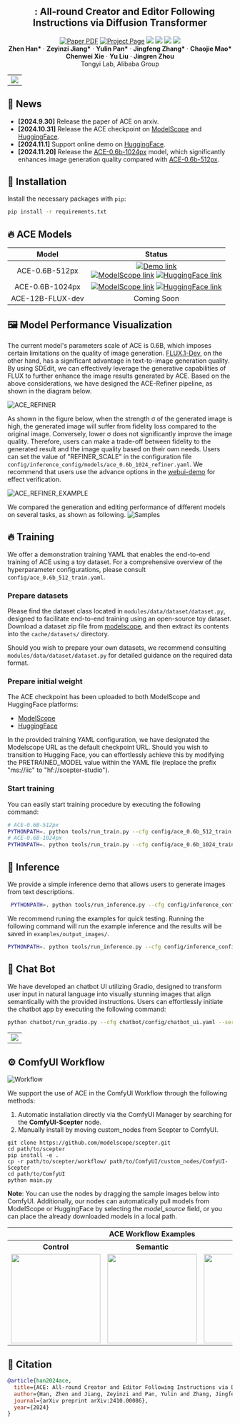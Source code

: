 <p align="center">

  <h2 align="center"><img src="assets/figures/icon.png" height=16> : All-round Creator and Editor Following <br> Instructions via Diffusion Transformer</h2>

  <p align="center">
    <a href="https://arxiv.org/abs/2410.00086"><img src='https://img.shields.io/badge/arXiv-ACE-red' alt='Paper PDF'></a>
    <a href='https://ali-vilab.github.io/ace-page'><img src='https://img.shields.io/badge/Project_Page-ACE-blue' alt='Project Page'></a>
    <a href='https://github.com/modelscope/scepter'><img src='https://img.shields.io/badge/Scepter-ACE-green'></a>
    <a href='https://huggingface.co/spaces/scepter-studio/ACE-Chat'><img src='https://img.shields.io/badge/%F0%9F%A4%97%20Hugging%20Face-Space-orange'></a>
    <a href='https://huggingface.co/scepter-studio/ACE-0.6B-512px'><img src='https://img.shields.io/badge/%F0%9F%A4%97%20Hugging%20Face-Model-orange'></a>
    <a href='https://www.modelscope.cn/models/iic/ACE-0.6B-512px'><img src='https://img.shields.io/badge/ModelScope-Model-purple'></a>
    <br>
    <strong>Zhen Han*</strong>
    ·
    <strong>Zeyinzi Jiang*</strong>
    ·
    <strong>Yulin Pan*</strong>
    ·
    <strong>Jingfeng Zhang*</strong>
    ·
    <strong>Chaojie Mao*</strong>
    <br>
    <strong>Chenwei Xie</strong>
    ·
    <strong>Yu Liu</strong>
    ·
    <strong>Jingren Zhou</strong>
    <br>
    Tongyi Lab, Alibaba Group
  </p>
  <table align="center">
    <tr>
    <td>
      <img src="assets/figures/teaser.png">
    </td>
    </tr>
  </table>

## 📢 News
* **[2024.9.30]** Release the paper of ACE on arxiv.
* **[2024.10.31]** Release the ACE checkpoint on [ModelScope](https://www.modelscope.cn/models/iic/ACE-0.6B-512px) and [HuggingFace](https://huggingface.co/scepter-studio/ACE-0.6B-512px).
* **[2024.11.1]** Support online demo on [HuggingFace](https://huggingface.co/spaces/scepter-studio/ACE-Chat).
* **[2024.11.20]** Release the [ACE-0.6b-1024px](https://huggingface.co/scepter-studio/ACE-0.6B-1024px) model, 
which significantly enhances image generation quality compared with [ACE-0.6b-512px](https://huggingface.co/scepter-studio/ACE-0.6B-512px). 


## 🚀 Installation
Install the necessary packages with `pip`: 
```bash
pip install -r requirements.txt
```

##  🔥 ACE Models
|    **Model**     |                                                                                                                                                                                                            **Status**                                                                                                                                                                                                             | 
|:----------------:|:---------------------------------------------------------------------------------------------------------------------------------------------------------------------------------------------------------------------------------------------------------------------------------------------------------------------------------------------------------------------------------------------------------------------------------:|
|  ACE-0.6B-512px  |          [![Demo link](https://img.shields.io/badge/Demo-ACE_Chat-purple)](https://huggingface.co/spaces/scepter-studio/ACE-Chat)<br>[![ModelScope link](https://img.shields.io/badge/ModelScope-Model-blue)](https://www.modelscope.cn/models/iic/ACE-0.6B-512px)  [![HuggingFace link](https://img.shields.io/badge/%F0%9F%A4%97%20Hugging%20Face-Model-yellow)](https://huggingface.co/scepter-studio/ACE-0.6B-512px)          |
| ACE-0.6B-1024px  | [![ModelScope link](https://img.shields.io/badge/ModelScope-Model-blue)](https://www.modelscope.cn/models/iic/ACE-0.6B-1024px)  [![HuggingFace link](https://img.shields.io/badge/%F0%9F%A4%97%20Hugging%20Face-Model-yellow)](https://huggingface.co/scepter-studio/ACE-0.6B-1024px) |             |
| ACE-12B-FLUX-dev |                                                                                                                                                                                                            Coming Soon                                                                                                                                                                                                            |

## 🖼 Model Performance Visualization

The current model's parameters scale of ACE is 0.6B, which imposes certain limitations on the quality of image generation. [FLUX.1-Dev](https://huggingface.co/black-forest-labs/FLUX.1-dev), on the other hand, 
has a significant advantage in text-to-image generation quality. By using SDEdit, we can effectively leverage the generative capabilities of FLUX to further enhance the image results generated by ACE. Based on the above considerations, we have designed the ACE-Refiner pipeline, as shown in the diagram below.

![ACE_REFINER](assets/ace_method/ace_refiner_process.webp)

As shown in the figure below, when the strength 
σ of the generated image is high, the generated image will suffer from fidelity loss compared to the original image. Conversely, lower 
σ does not significantly improve the image quality. Therefore, users can make a trade-off between fidelity to the generated result and the image quality based on their own needs. 
Users can set the value of "REFINER_SCALE" in the configuration file `config/inference_config/models/ace_0.6b_1024_refiner.yaml`. 
We recommend that users use the advance options in the [webui-demo](#-chat-bot-) for effect verification.

![ACE_REFINER_EXAMPLE](assets/ace_method/ace_refiner.webp)


We compared the generation and editing performance of different models on several tasks, as shown as following. 
![Samples](assets/ace_method/samples_compare.webp)


## 🔥 Training

We offer a demonstration training YAML that enables the end-to-end training of ACE using a toy dataset. For a comprehensive overview of the hyperparameter configurations, please consult `config/ace_0.6b_512_train.yaml`.

### Prepare datasets

Please find the dataset class located in `modules/data/dataset/dataset.py`, 
designed to facilitate end-to-end training using an open-source toy dataset. 
Download a dataset zip file from [modelscope](https://www.modelscope.cn/models/iic/scepter/resolve/master/datasets/hed_pair.zip), and then extract its contents into the `cache/datasets/` directory.

Should you wish to prepare your own datasets, we recommend consulting `modules/data/dataset/dataset.py` for detailed guidance on the required data format.

### Prepare initial weight
The ACE checkpoint has been uploaded to both ModelScope and HuggingFace platforms:
* [ModelScope](https://www.modelscope.cn/models/iic/ACE-0.6B-512px)
* [HuggingFace](https://huggingface.co/scepter-studio/ACE-0.6B-512px)

In the provided training YAML configuration, we have designated the Modelscope URL as the default checkpoint URL. Should you wish to transition to Hugging Face, you can effortlessly achieve this by modifying the PRETRAINED_MODEL value within the YAML file (replace the prefix "ms://iic" to "hf://scepter-studio").


### Start training

You can easily start training procedure by executing the following command:
```bash
# ACE-0.6B-512px
PYTHONPATH=. python tools/run_train.py --cfg config/ace_0.6b_512_train.yaml
# ACE-0.6B-1024px
PYTHONPATH=. python tools/run_train.py --cfg config/ace_0.6b_1024_train.yaml
```

## 🚀 Inference

We provide a simple inference demo that allows users to generate images from text descriptions.
```bash
 PYTHONPATH=. python tools/run_inference.py --cfg config/inference_config/models/ace_0.6b_512.yaml --instruction "make the boy cry, his eyes filled with tears" --seed 199999 --input_image examples/input_images/example0.webp
```
We recommend runing the examples for quick testing. Running the following command will run the example inference and the results will be saved in `examples/output_images/`.
```bash
PYTHONPATH=. python tools/run_inference.py --cfg config/inference_config/models/ace_0.6b_512.yaml
```

## 💬 Chat Bot 
We have developed an chatbot UI utilizing Gradio, designed to transform user input in natural language into visually stunning images that align semantically with the provided instructions. Users can effortlessly initiate the chatbot app by executing the following command:
```bash
python chatbot/run_gradio.py --cfg chatbot/config/chatbot_ui.yaml --server_port 2024
```

<table align="center">
  <tr>
  <td>
    <img src="assets/videos/demo_chat.gif">
  </td>
  </tr>
</table>

## ⚙️️ ComfyUI Workflow

![Workflow](assets/comfyui/ace_example.jpg)

We support the use of ACE in the ComfyUI Workflow through the following methods:

1) Automatic installation directly via the ComfyUI Manager by searching for the **ComfyUI-Scepter** node.
2) Manually install by moving custom_nodes from Scepter to ComfyUI.
```shell
git clone https://github.com/modelscope/scepter.git
cd path/to/scepter
pip install -e .
cp -r path/to/scepter/workflow/ path/to/ComfyUI/custom_nodes/ComfyUI-Scepter
cd path/to/ComfyUI
python main.py
```

**Note**: You can use the nodes by dragging the sample images below into ComfyUI. Additionally, our nodes can automatically pull models from ModelScope or HuggingFace by selecting the *model_source* field, or you can place the already downloaded models in a local path.

<table><tbody>
  <tr>
    <th align="center" colspan="4">ACE Workflow Examples</th>
  </tr>
  <tr>
    <th align="center" colspan="1">Control</th>
    <th align="center" colspan="1">Semantic</th>
    <th align="center" colspan="1">Element</th>
  </tr>
  <tr>
    <td>
      <a href="assets/comfyui/ace_control.png" target="_blank">
        <img src="assets/comfyui/ace_control.png" width="200">
      </a>
    </td>
    <td>
      <a href="assets/comfyui/ace_semantic.png" target="_blank">
        <img src="assets/comfyui/ace_semantic.png" width="200">
      </a>
    </td>
    <td>
      <a href="assets/comfyui/ace_element.png" target="_blank">
        <img src="assets/comfyui/ace_element.png" width="200">
      </a>
    </td>
  </tr>
</tbody>
</table>


## 📝 Citation

```bibtex
@article{han2024ace,
  title={ACE: All-round Creator and Editor Following Instructions via Diffusion Transformer},
  author={Han, Zhen and Jiang, Zeyinzi and Pan, Yulin and Zhang, Jingfeng and Mao, Chaojie and Xie, Chenwei and Liu, Yu and Zhou, Jingren},
  journal={arXiv preprint arXiv:2410.00086},
  year={2024}
}
```

